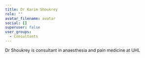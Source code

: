 ```yaml
---
title: Dr Karim Shoukrey
role: ""
avatar_filename: avatar
social: []
superuser: false
user_groups:
  - Consultants
---
```

Dr Shoukrey is consultant in anaesthesia and pain medicine at UHL